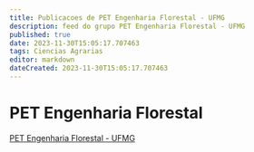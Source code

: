 ```yaml
---
title: Publicacoes de PET Engenharia Florestal - UFMG 
description: feed do grupo PET Engenharia Florestal - UFMG
published: true
date: 2023-11-30T15:05:17.707463
tags: Ciencias Agrarias
editor: markdown
dateCreated: 2023-11-30T15:05:17.707463
---
```


# PET Engenharia Florestal
[PET Engenharia Florestal - UFMG](/grupo/54PETEngenhariaFlorestalUFMG)
